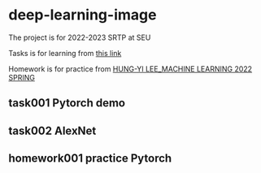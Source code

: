 # deep-learning-image

The project is for 2022-2023 SRTP at SEU

Tasks is for learning from [this link](https://www.bilibili.com/video/BV1b7411T7DA/?spm_id_from=333.788&vd_source=a94ac3e836f0bdf63ebbfba0ab2a3801)

Homework is for practice from [HUNG-YI LEE_MACHINE LEARNING 2022 SPRING](https://speech.ee.ntu.edu.tw/~hylee/ml/2022-spring.php)

## task001 Pytorch demo 

## task002 AlexNet

## homework001 practice Pytorch
